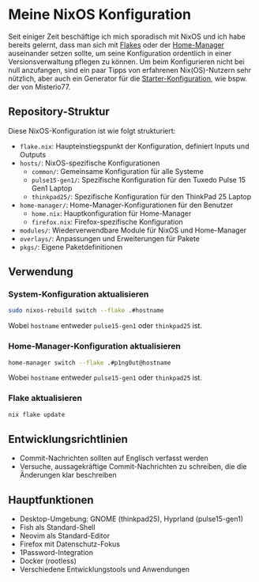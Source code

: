 # Meine NixOS Konfiguration

Seit einiger Zeit beschäftige ich mich sporadisch mit NixOS und ich habe bereits gelernt, dass man sich mit [Flakes](https://nixos.wiki/wiki/Flakes) oder der [Home-Manager](https://nixos.wiki/wiki/Home_Manager) auseinander setzen sollte, um seine Konfiguration ordentlich in einer Versionsverwaltung pflegen zu können. Um beim Konfigurieren nicht bei null anzufangen, sind ein paar Tipps von erfahrenen Nix(OS)-Nutzern sehr nützlich, aber auch ein Generator für die [Starter-Konfiguration](https://github.com/Misterio77/nix-starter-configs), wie bspw. der von Misterio77.

## Repository-Struktur

Diese NixOS-Konfiguration ist wie folgt strukturiert:

- `flake.nix`: Haupteinstiegspunkt der Konfiguration, definiert Inputs und Outputs
- `hosts/`: NixOS-spezifische Konfigurationen
  - `common/`: Gemeinsame Konfiguration für alle Systeme
  - `pulse15-gen1/`: Spezifische Konfiguration für den Tuxedo Pulse 15 Gen1 Laptop
  - `thinkpad25/`: Spezifische Konfiguration für den ThinkPad 25 Laptop
- `home-manager/`: Home-Manager-Konfigurationen für den Benutzer
  - `home.nix`: Hauptkonfiguration für Home-Manager
  - `firefox.nix`: Firefox-spezifische Konfiguration
- `modules/`: Wiederverwendbare Module für NixOS und Home-Manager
- `overlays/`: Anpassungen und Erweiterungen für Pakete
- `pkgs/`: Eigene Paketdefinitionen

## Verwendung

### System-Konfiguration aktualisieren

```bash
sudo nixos-rebuild switch --flake .#hostname
```

Wobei `hostname` entweder `pulse15-gen1` oder `thinkpad25` ist.

### Home-Manager-Konfiguration aktualisieren

```bash
home-manager switch --flake .#p1ng0ut@hostname
```

Wobei `hostname` entweder `pulse15-gen1` oder `thinkpad25` ist.

### Flake aktualisieren

```bash
nix flake update
```

## Entwicklungsrichtlinien

- Commit-Nachrichten sollten auf Englisch verfasst werden
- Versuche, aussagekräftige Commit-Nachrichten zu schreiben, die die Änderungen klar beschreiben

## Hauptfunktionen

- Desktop-Umgebung: GNOME (thinkpad25), Hyprland (pulse15-gen1)
- Fish als Standard-Shell
- Neovim als Standard-Editor
- Firefox mit Datenschutz-Fokus
- 1Password-Integration
- Docker (rootless)
- Verschiedene Entwicklungstools und Anwendungen
